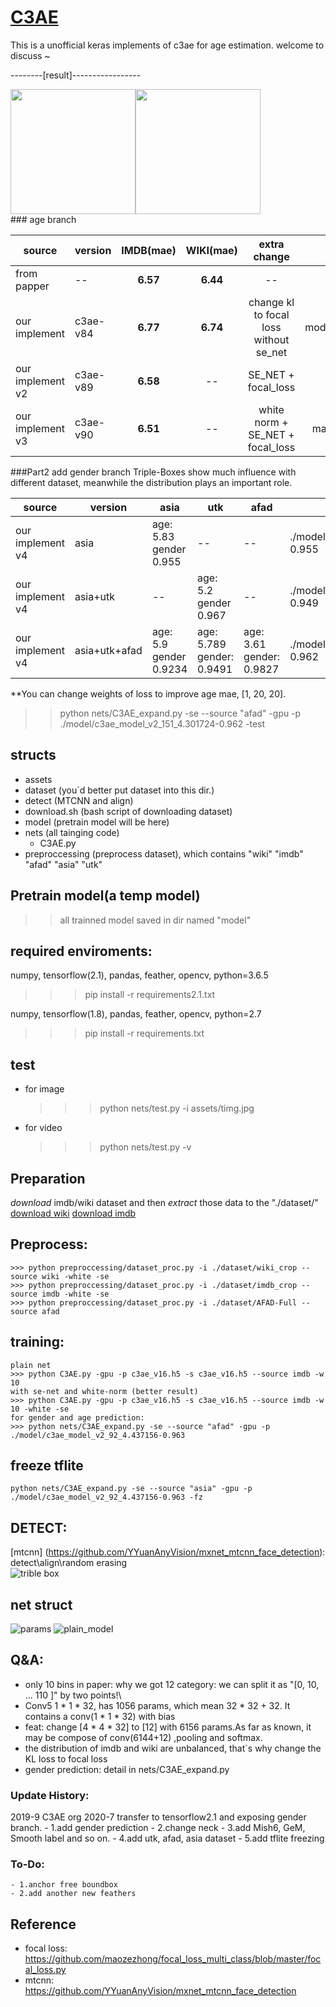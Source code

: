 # [C3AE]( https://arxiv.org/abs/1904.05059 )

This is a unofficial keras implements of c3ae for age estimation. welcome to discuss ~ 


--------[result]-----------------
<div>
<img src="https://raw.githubusercontent.com/StevenBanama/C3AE/master/assets/example1.jpg" width="200" height="200"><img src="https://raw.githubusercontent.com/StevenBanama/C3AE/master/assets/example2.jpg" width="200" height="200">
</div>
### age branch

|source|version|IMDB(mae)|WIKI(mae)|extra change| model|
| -- | -- | :--: | :--: | :--:| :--: |
| from papper | -- | **6.57** | **6.44** | -- | -- |
| our implement | c3ae-v84 | **6.77** | **6.74** | change kl to focal loss without se_net|  model/imdb_focal_loss_c3ae_v84.h5 | model/c3ae_wiki_v87.h5 |
| our implement v2 | c3ae-v89 | **6.58** | -- | SE_NET + focal_loss | model/c3ae_imdb_v89.h5 |
| our implement v3 | c3ae-v90 | **6.51**| -- | white norm + SE_NET + focal_loss | mail to geekpeakspar@gmail.com |


###Part2 add gender branch
Triple-Boxes show much influence with different dataset, meanwhile the distribution plays an important role. 

|source|version| asia| utk| afad | model|
| -- | -- | -- | -- | -- | -- |
| our implement v4 | asia |age: 5.83 gender 0.955 | -- | --| ./model/c3ae_model_v2_117_5.830443-0.955 |
| our implement v4 | asia+utk | -- | age: 5.2 gender 0.967 | --| ./model/c3ae_model_v2_91_5.681206-0.949 |
| our implement v4 | asia+utk+afad |age: 5.9 gender 0.9234 | age: 5.789  gender: 0.9491 | age: 3.61 gender: 0.9827| ./model/c3ae_model_v2_151_4.301724-0.962|

 **You can change weights of loss to improve age mae, [1, 20, 20].
>> python nets/C3AE_expand.py -se --source "afad" -gpu -p ./model/c3ae_model_v2_151_4.301724-0.962 -test 

## structs
   - assets 
   - dataset (you`d better put dataset into this dir.)
   - detect (MTCNN and align)
   - download.sh (bash script of downloading dataset)
   - model (pretrain model will be here)
   - nets (all tainging code)
       - C3AE.py 
   - preproccessing (preprocess dataset), which contains "wiki" "imdb" "afad" "asia" "utk"
## Pretrain model(a temp model)
   >> all trainned  model saved in dir named "model"

## required enviroments:
   numpy, tensorflow(2.1), pandas, feather, opencv, python=3.6.5
   
   >>> pip install -r requirements2.1.txt
  
   numpy, tensorflow(1.8), pandas, feather, opencv, python=2.7

   >>> pip install -r requirements.txt

## test
 - for image
   >>> python nets/test.py -i assets/timg.jpg
 - for video
   >>> python nets/test.py -v


##  Preparation
*download*  imdb/wiki dataset and then *extract* those data to the "./dataset/" \
 [download wiki]( https://data.vision.ee.ethz.ch/cvl/rrothe/imdb-wiki/static/wiki_crop.tar) 
 [download imdb]( https://data.vision.ee.ethz.ch/cvl/rrothe/imdb-wiki/static/imdb_crop.tar)
 

## Preprocess:
    >>> python preproccessing/dataset_proc.py -i ./dataset/wiki_crop --source wiki -white -se
    >>> python preproccessing/dataset_proc.py -i ./dataset/imdb_crop --source imdb -white -se
    >>> python preproccessing/dataset_proc.py -i ./dataset/AFAD-Full --source afad 

## training: 
    plain net
    >>> python C3AE.py -gpu -p c3ae_v16.h5 -s c3ae_v16.h5 --source imdb -w 10
    with se-net and white-norm (better result)
    >>> python C3AE.py -gpu -p c3ae_v16.h5 -s c3ae_v16.h5 --source imdb -w 10 -white -se
    for gender and age prediction:
    >>> python nets/C3AE_expand.py -se --source "afad" -gpu -p ./model/c3ae_model_v2_92_4.437156-0.963 
    
## freeze tflite
    python nets/C3AE_expand.py -se --source "asia" -gpu -p  ./model/c3ae_model_v2_92_4.437156-0.963 -fz

## DETECT: 
   [mtcnn] (https://github.com/YYuanAnyVision/mxnet_mtcnn_face_detection):  detect\align\random erasing \
   ![trible box](https://raw.githubusercontent.com/StevenBanama/C3AE/master/assets/triple_boundbox.png)

## net struct
![ params ](https://raw.githubusercontent.com/StevenBanama/C3AE/master/assets/params.png) ![ plain_model ](https://raw.githubusercontent.com/StevenBanama/C3AE/master/assets/plain_model.png) 


## Q&A: 
   - only 10 bins in paper: why we got 12 category: we can split it as "[0, 10, ... 110 ]" by two points!\
   - Conv5 1 * 1 * 32, has 1056 params, which mean 32 * 32 + 32. It contains a conv(1 * 1 * 32) with bias 
   - feat: change [4 * 4 * 32] to [12] with 6156 params.As far as known, it may be compose of  conv(6144+12) ,pooling and softmax.
   - the distribution of imdb and wiki are unbalanced, that`s why change the KL loss to focal loss
   - gender prediction: detail in nets/C3AE_expand.py

### Update History:
2019-9 C3AE org
2020-7 transfer to tensorflow2.1 and exposing gender branch.
    - 1.add gender prediction
    - 2.change neck
    - 3.add Mish6, GeM, Smooth label and so on.
    - 4.add utk, afad, asia dataset
    - 5.add tflite freezing
### To-Do:
    - 1.anchor free boundbox
    - 2.add another new feathers
    
## Reference
  - focal loss: https://github.com/maozezhong/focal_loss_multi_class/blob/master/focal_loss.py
  - mtcnn: https://github.com/YYuanAnyVision/mxnet_mtcnn_face_detection
  
